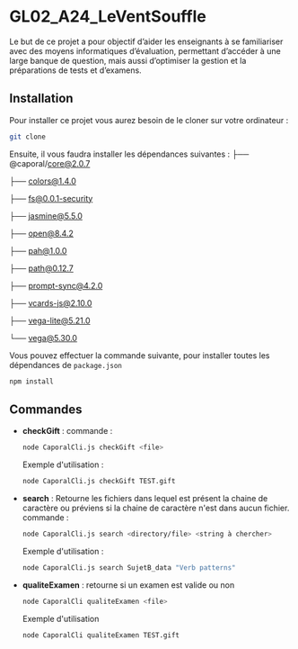 # GL02_A24_LeVentSouffle

Le but de ce projet a pour objectif d’aider les enseignants à se familiariser avec des moyens informatiques d’évaluation, permettant d’accéder à une large banque de question, mais aussi d’optimiser la gestion et la préparations de tests et d’examens.


## Installation
Pour installer ce projet vous aurez besoin de le cloner sur votre ordinateur : 
```bash
git clone 
```

Ensuite, il vous faudra installer les dépendances suivantes : 
├── @caporal/core@2.0.7

├── colors@1.4.0

├── fs@0.0.1-security

├── jasmine@5.5.0

├── open@8.4.2

├── pah@1.0.0

├── path@0.12.7

├── prompt-sync@4.2.0

├── vcards-js@2.10.0

├── vega-lite@5.21.0

└── vega@5.30.0

Vous pouvez effectuer la commande suivante, pour installer toutes les dépendances de `package.json`
```bash
npm install
```
## Commandes
- **checkGift** : commande : 
    ```bash
    node CaporalCli.js checkGift <file>
    ```
    Exemple d'utilisation : 
    ```bash
    node CaporalCli.js checkGift TEST.gift
    ```
- **search** : Retourne les fichiers dans lequel est présent la chaine de caractère ou préviens si la chaine de caractère n'est dans aucun fichier. commande :
    ```bash
    node CaporalCli.js search <directory/file> <string à chercher>
    ```
    Exemple d'utilisation : 
    ```bash
    node CaporalCli.js search SujetB_data "Verb patterns"
    ````
- **qualiteExamen** : retourne si un examen est valide ou non 
    ```bash
    node CaporalCli qualiteExamen <file>
    ```
    Exemple d'utilisation  
    ```bash
    node CaporalCli qualiteExamen TEST.gift
    ```